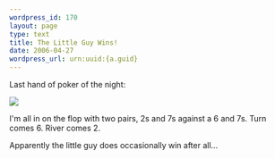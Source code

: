 ```yaml
--- 
wordpress_id: 170
layout: page
type: text
title: The Little Guy Wins!
date: 2006-04-27  
wordpress_url: urn:uuid:{a.guid}
---
```

<p>Last hand of poker of the night:</p>

<p><img src="http://static.flickr.com/52/135800775_72633f9da2_d.jpg"></p>

<p>I'm all in on the flop with two pairs, 2s and 7s against a 6 and 7s.  Turn comes 6.  River comes 2.</p>

<p>Apparently the little guy does occasionally win after all...</p>
